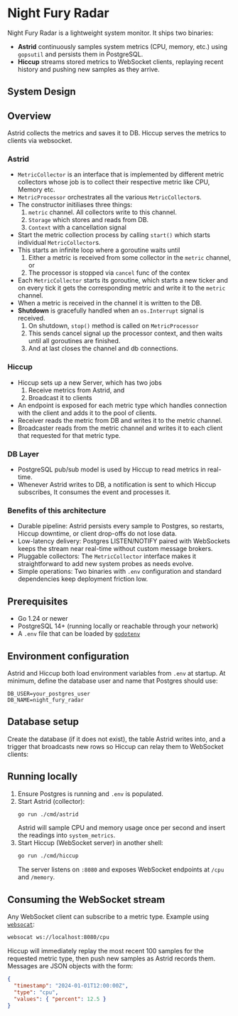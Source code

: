 # Night Fury Radar

Night Fury Radar is a lightweight system monitor. It ships two binaries:

- **Astrid** continuously samples system metrics (CPU, memory, etc.) using `gopsutil` and persists them in PostgreSQL.
- **Hiccup** streams stored metrics to WebSocket clients, replaying recent history and pushing new samples as they arrive.

## System Design

## Overview

Astrid collects the metrics and saves it to DB. Hiccup serves the metrics to clients via websocket.

### Astrid
- `MetricCollector` is an interface that is implemented by different metric collectors whose job is to collect their respective metric like CPU, Memory etc.
- `MetricProcessor` orchestrates all the various `MetricCollector`s.
- The constructor initiliases three things:
    1. `metric` channel. All collectors write to this channel.
    2. `Storage` which stores and reads from DB.
    3. `Context` with a cancellation signal
- Start the metric collection process by calling `start()` which starts individual `MetricCollector`s.
- This starts an infinite loop where a goroutine waits until
    1. Either a metric is received from some collector in the `metric` channel, or
    2. The processor is stopped via `cancel` func of the contex
- Each `MetricCollector` starts its goroutine, which starts a new ticker and on every tick it gets the corresponding metric and write it to the `metric` channel.
- When a metric is received in the channel it is written to the DB.
- **Shutdown** is gracefully handled when an `os.Interrupt` signal is received.
    1. On shutdown, `stop()` method is called on `MetricProcessor`
    2. This sends cancel signal up the processor context, and then waits until all goroutines are finished.
    3. And at last closes the channel and db connections.

### Hiccup
- Hiccup sets up a new Server, which has two jobs
    1. Receive metrics from Astrid, and
    2. Broadcast it to clients
- An endpoint is exposed for each metric type which handles connection with the client and adds it to the pool of clients.
- Receiver reads the metric from DB and writes it to the metric channel.
- Broadcaster reads from the metric channel and writes it to each client that requested for that metric type.

### DB Layer
- PostgreSQL pub/sub model is used by Hiccup to read metrics in real-time.
- Whenever Astrid writes to DB, a notification is sent to which Hiccup subscribes, It consumes the event and processes it.

### Benefits of this architecture
- Durable pipeline: Astrid persists every sample to Postgres, so restarts, Hiccup downtime, or client drop-offs do not lose data.
- Low-latency delivery: Postgres LISTEN/NOTIFY paired with WebSockets keeps the stream near real-time without custom message brokers.
- Pluggable collectors: The `MetricCollector` interface makes it straightforward to add new system probes as needs evolve.
- Simple operations: Two binaries with `.env` configuration and standard dependencies keep deployment friction low.

## Prerequisites
- Go 1.24 or newer
- PostgreSQL 14+ (running locally or reachable through your network)
- A `.env` file that can be loaded by [`godotenv`](https://github.com/joho/godotenv)

## Environment configuration
Astrid and Hiccup both load environment variables from `.env` at startup. At minimum, define the database user and name that Postgres should use:

```dotenv
DB_USER=your_postgres_user
DB_NAME=night_fury_radar
```
## Database setup
Create the database (if it does not exist), the table Astrid writes into, and a trigger that broadcasts new rows so Hiccup can relay them to WebSocket clients:

## Running locally
1. Ensure Postgres is running and `.env` is populated.
2. Start Astrid (collector):
   ```bash
   go run ./cmd/astrid
   ```
   Astrid will sample CPU and memory usage once per second and insert the readings into `system_metrics`.
3. Start Hiccup (WebSocket server) in another shell:
   ```bash
   go run ./cmd/hiccup
   ```
   The server listens on `:8080` and exposes WebSocket endpoints at `/cpu` and `/memory`.

## Consuming the WebSocket stream
Any WebSocket client can subscribe to a metric type. Example using [`websocat`](https://github.com/vi/websocat):

```bash
websocat ws://localhost:8080/cpu
```

Hiccup will immediately replay the most recent 100 samples for the requested metric type, then push new samples as Astrid records them. Messages are JSON objects with the form:

```json
{
  "timestamp": "2024-01-01T12:00:00Z",
  "type": "cpu",
  "values": { "percent": 12.5 }
}
```